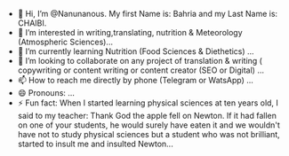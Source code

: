 - 👋 Hi, I’m @Nanunanous. My first Name is: Bahria and my Last Name is: CHAIBI.
- 👀 I’m interested in writing,translating, nutrition & Meteorology (Atmospheric Sciences)...
- 🌱 I’m currently learning Nutrition (Food Sciences & Diethetics) ...
- 💞️ I’m looking to collaborate on any project of translation & writing ( copywriting or content writing or content creator (SEO or Digital) ...
- 📫 How to reach me directly by phone (Telegram or WatsApp) ...
- 😄 Pronouns: ...
- ⚡ Fun fact: When I started learning physical sciences at ten years old, I said to my teacher: Thank God the apple fell on Newton. If it had fallen on one of your students, he would surely have eaten it and we wouldn't have not to study physical sciences but a student who was not brilliant, started to insult me ​​and insulted Newton...

<!---
Nanunanous/Nanunanous is a ✨ special ✨ repository because its `README.md` (this file) appears on your GitHub profile.
You can click the Preview link to take a look at your changes.
--->
